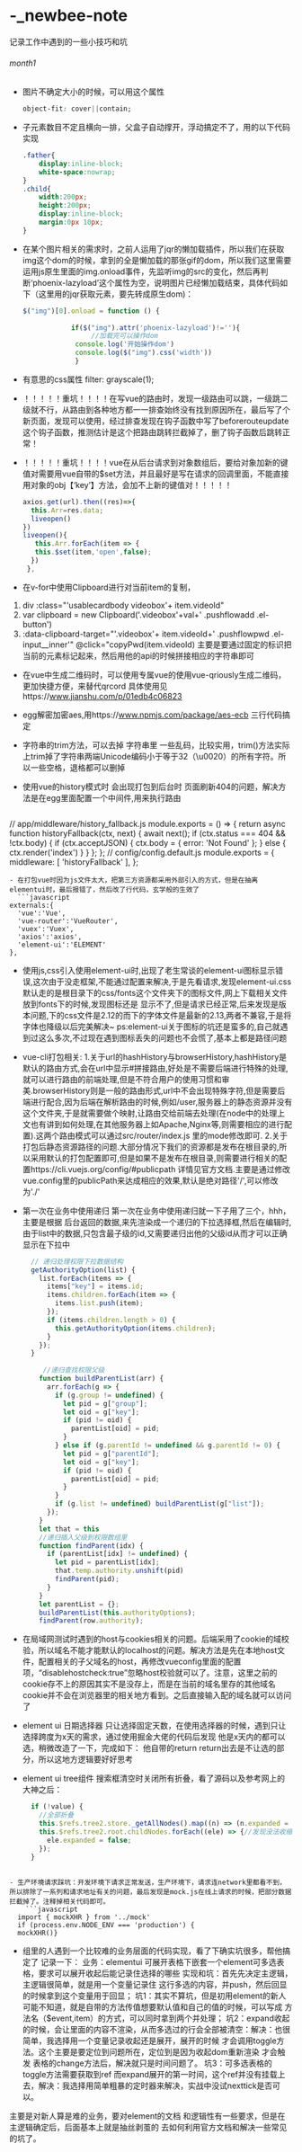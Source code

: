 # -_newbee-note
记录工作中遇到的一些小技巧和坑
###### month1

- 图片不确定大小的时候，可以用这个属性

  ```css
  object-fit: cover||contain;
  ```

  

- 子元素数目不定且横向一排，父盒子自动撑开，浮动搞定不了，用的以下代码实现

  ```css
  .father{
      display:inline-block;
      white-space:nowrap;
  }
  .child{
      width:200px;
      height:200px;
      display:inline-block;
      margin:0px 10px;
  }
  ```


- 在某个图片相关的需求时，之前人运用了jqr的懒加载插件，所以我们在获取img这个dom的时候，拿到的全是懒加载的那张gif的dom，所以我们这里需要运用js原生里面的img.onload事件，先监听img的src的变化，然后再判断‘phoenix-lazyload’这个属性为空，说明图片已经懒加载结束，具体代码如下（这里用的jqr获取元素，要先转成原生dom)：

  ```javascript
  $("img")[0].onload = function () {
  		    		
  		   	  if($("img").attr('phoenix-lazyload')!=''){
  		   		   //加载完可以操作dom	   		  
  		   	   console.log('开始操作dom')   
  		   	   console.log($("img").css('width'))
  		   	   }
  ```

- 有意思的css属性    filter: grayscale(1);

- ！！！！！重坑！！！！在写vue的路由时，发现一级路由可以跳，一级跳二级就不行，从路由到各种地方都一一排查始终没有找到原因所在，最后写了个新页面，发现可以使用，经过排查发现在钩子函数中写了beforerouteupdate这个钩子函数，推测估计是这个把路由跳转拦截掉了，删了钩子函数后跳转正常！

- ！！！！！重坑！！！！vue在从后台请求到对象数组后，要给对象加新的键值对需要用vue自带的$set方法，并且最好是写在请求的回调里面，不能直接用对象的obj【‘key’】方法，会加不上新的键值对！！！！！

  ```javascript
  axios.get(url).then((res)=>{
    this.Arr=res.data;
    liveopen()
  })
  liveopen(){
     this.Arr.forEach(item => {
     this.$set(item,'open',false);
    })
   },
  ```
- 在v-for中使用Clipboard进行对当前item的复制，
1. div :class="'usablecardbody videobox'+ item.videoId"
2. var clipboard = new Clipboard('.videobox'+val+' .pushflowadd .el-button')  
3. :data-clipboard-target="'.videobox'+ item.videoId+' .pushflowpwd .el-input__inner'" @click="copyPwd(item.videoId)
 主要是要通过固定的标识把当前的元素标记起来，然后用他的api的时候拼接相应的字符串即可

- 在vue中生成二维码时，可以使用专属vue的使用vue-qriously生成二维码，更加快捷方便，来替代qrcord
具体使用见https://www.jianshu.com/p/01edb4c06823

- egg解密加密aes,用https://www.npmjs.com/package/aes-ecb 三行代码搞定
- 字符串的trim方法，可以去掉 字符串里 一些乱码，比较实用，trim()方法实际上trim掉了字符串两端Unicode编码小于等于32（\u0020）的所有字符。所以一些空格，退格都可以删掉

- 使用vue的history模式时   会出现打包到后台时  页面刷新404的问题，解决方法是在egg里面配置一个中间件,用来执行路由

  ```javascript

// app/middleware/history_fallback.js
module.exports = () => {
  return async function historyFallback(ctx, next) {
    await next();
    if (ctx.status === 404 && !ctx.body) {
      if (ctx.acceptJSON) {
        ctx.body = { error: 'Not Found' };
      } else {
        ctx.render('index')
      }
    }
  };
};
 // config/config.default.js
module.exports = {
  middleware: [ 'historyFallback' ],
};
  ```
- 在打包vue时因为js文件太大，把第三方资源都采用外部引入的方式，但是在抽离elementui时，最后报错了，然后改了行代码，玄学般的生效了
    ```javascript
  externals:{
    'vue':'Vue',
    'vue-router':'VueRouter',
    'vuex':'Vuex',
    'axios':'axios',
    'element-ui':'ELEMENT'
  },
  ```

- 使用js,css引入使用element-ui时,出现了老生常谈的element-ui图标显示错误,这次由于没走框架,不能通过配置来解决,于是先看请求,发现element-ui.css默认走的是根目录下的css/fonts这个文件夹下的图标文件,网上下载相关文件 放到fonts下的时候,发现图标还是 显示不了,但是请求已经正常,后来发现是版本问题,下的css文件是2.12的而下的字体文件是最新的2.13,两者不兼容,于是将字体也降级以后完美解决~
ps:element-ui关于图标的坑还是蛮多的,自己就遇到过这么多次,不过现在遇到图标丢失的问题也不会慌了,基本上都是路径问题

- vue-cli打包相关:
1.关于url的hashHistory与browserHistory,hashHistory是默认的路由方式,会在url中显示#拼接路由,好处是不需要后端进行特殊的处理,就可以进行路由的前端处理,但是不符合用户的使用习惯和审美.browserHistory则是一般的路由形式,url中不会出现特殊字符,但是需要后端进行配合,因为后端在解析路由的时候,例如/user,服务器上的静态资源并没有这个文件夹,于是就需要做个映射,让路由交给前端去处理(在node中的处理上文也有讲到如何处理,在其他服务器上如Apache,Nginx等,则需要相应的进行配置).这两个路由模式可以通过src/router/index.js 里的mode修改即可.
2.关于打包后静态资源路径的问题.大部分情况下我们的资源都是发布在根目录的,所以采用默认的打包配置即可,但是如果不是发布在根目录,则需要进行相关的配置https://cli.vuejs.org/config/#publicpath 详情见官方文档.主要是通过修改vue.config里的publicPath来达成相应的效果,默认是绝对路径'/',可以修改为'./'

- 第一次在业务中使用递归
第一次在业务中使用递归就一下子用了三个，hhh，主要是根据 后台返回的数据,来先渲染成一个递归的下拉选择框,然后在编辑时,由于list中的数据,只包含最子级的id,又需要递归出他的父级id从而才可以正确显示在下拉中

  ```javascript
    // 递归处理权限下拉数据结构
    getAuthorityOption(list) {
      list.forEach(items => {
        items["key"] = items.id;
        items.children.forEach(item => {
          items.list.push(item);
        });
        if (items.children.length > 0) {
          this.getAuthorityOption(items.children);
        }
      });
    }
    
       //递归查找权限父级
      function buildParentList(arr) {
        arr.forEach(g => {
          if (g.group != undefined) {
            let pid = g["group"];
            let oid = g["key"];
            if (pid != oid) {
              parentList[oid] = pid;
            }
          } else if (g.parentId != undefined && g.parentId != 0) {
            let pid = g["parentId"];
            let oid = g["key"];
            if (pid != oid) {
              parentList[oid] = pid;
            }
          }
          if (g.list != undefined) buildParentList(g["list"]);
        });
      }
      let that = this
      //递归插入父级到权限数组里
      function findParent(idx) {
        if (parentList[idx] != undefined) {
          let pid = parentList[idx];
          that.temp.authority.unshift(pid)
          findParent(pid);
        }
      }
      let parentList = {};
      buildParentList(this.authorityOptions);
      findParent(row.authority); 
  ```

- 在局域网测试时遇到的host与cookies相关的问题。后端采用了cookie的域校验，所以域名不能才能默认的localhost的问题。解决方法是先在本地host文件，配置相关的子父域名的host，再修改vueconfig里面的配置项，“disablehostcheck:true”忽略host校验就可以了。注意，这里之前的cookie存不上的原因其实不是没存上，而是在当前的域名里存的其他域名cookie并不会在浏览器里的相关地方看到。之后直接输入配的域名就可以访问了
- element ui 日期选择器 只让选择固定天数，在使用选择器的时候，遇到只让选择跨度为x天的需求，通过使用掘金大佬的代码后发现 他是x天内的都可以选，稍微改造了一下，完成如下：
他自带的return return出去是不让选的部分，所以这地方逻辑要好好思考

- element ui tree组件 搜索框清空时关闭所有折叠，看了源码以及参考网上的大神之后：
    ```javascript
      if (!value) {
        //全部折叠
        this.$refs.tree2.store._getAllNodes().map((n) => (n.expanded = false));//获取所有节点
        this.$refs.tree2.root.childNodes.forEach((ele) => {//发现没法收缩根节点后 看了源码 新增了这一行
          ele.expanded = false;
        });
      }
```

- 生产环境请求踩坑：开发环境下请求正常发送，生产环境下，请求连network里都看不到，所以排除了一系列和请求地址有关的问题，最后发现是mock.js在线上请求的时候，把部分数据拦截掉了。注释掉相关代码即可。
    ```javascript
  import { mockXHR } from '../mock'
  if (process.env.NODE_ENV === 'production') {
  mockXHR()}
```






- 组里的人遇到一个比较难的业务层面的代码实现，看了下确实坑很多，帮他搞定了 记录一下：
业务：elementui 可展开表格下嵌套一个element可多选表格，要求可以展开收起后能记录住选择的哪些
实现和坑：首先先决定主逻辑，主逻辑很简单，就是用一个变量记录住 这行多选的内容，并push，然后回显的时候拿到这个变量用于回显；
坑1：其实不算坑，但是初用element的新人可能不知道，就是自带的方法传值想要默认值和自己的值的时候，可以写成  方法名（$event,item）的方式，可以同时拿到两个并处理；
坑2：expand收起的时候，会让里面的内容不渲染，从而多选过的行会全部被清空：解决：也很简单，我选择用一个变量记录收起还是展开，展开的时候 才会调用toggle方法。这个主要是要定位到问题所在，定位到是因为收起dom重新渲染 才会触发 表格的change方法后，解决就只是时间问题了。
坑3：可多选表格的toggle方法需要获取到ref 而expand展开的第一时间，这个ref并没有挂载上去，解决：我选择用简单粗暴的定时器来解决，实战中没试nexttick是否可以。

主要是对新人算是难的业务，要对element的文档 和逻辑性有一些要求，但是在主逻辑确定后，后面基本上就是抽丝剥茧的 去如何利用官方文档和解决一些常见的坑了。
